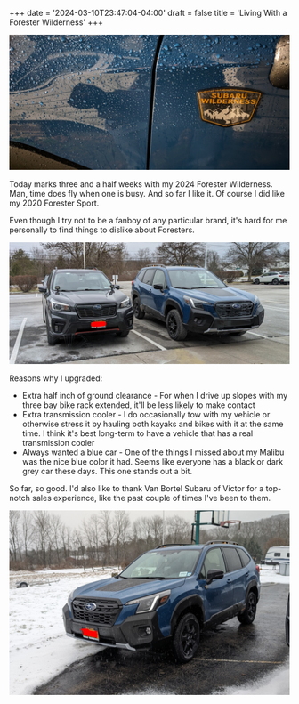 +++
date = '2024-03-10T23:47:04-04:00'
draft = false
title = 'Living With a Forester Wilderness'
+++

![Subaru Wilderness emblem on a Geyser Blue Forester Wilderness](WildernessEmblem.jpg)

Today marks three and a half weeks with my 2024 Forester Wilderness. Man, time does fly when one is busy. And so far I like it. Of course I did like my 2020 Forester Sport.

Even though I try not to be a fanboy of any particular brand, it's hard for me personally to find things to dislike about Foresters.

![dark gray Subaru Forester Sport parked next to a blue Forester Wilderness](SubarusSideBySide.jpg)

Reasons why I upgraded:

- Extra half inch of ground clearance - For when I drive up slopes with my three bay bike rack extended, it'll be less likely to make contact
- Extra transmission cooler - I do occasionally tow with my vehicle or otherwise stress it by hauling both kayaks and bikes with it at the same time. I think it's best long-term to have a vehicle that has a real transmission cooler
- Always wanted a blue car - One of the things I missed about my Malibu was the nice blue color it had. Seems like everyone has a black or dark grey car these days. This one stands out a bit.

So far, so good. I'd also like to thank Van Bortel Subaru of Victor for a top-notch sales experience, like the past couple of times I've been to them.

![New Forester Wilderness parked on a blacktop driveway](NewForester.jpg)